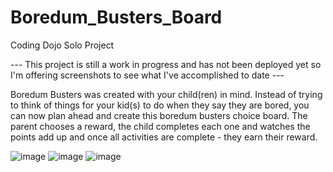 # Boredum_Busters_Board
Coding Dojo Solo Project

--- This project is still a work in progress and has not been deployed yet so I'm offering screenshots to see what I've accomplished to date ---

Boredum Busters was created with your child(ren) in mind.  Instead of trying to think of things for your kid(s) to do when they say they are bored, you can now plan ahead and create this boredum busters choice board. The parent chooses a reward, the child completes each one and watches the points add up and once all activities are complete - they earn their reward.

![image](https://user-images.githubusercontent.com/53132050/88430366-f61f9780-cdbd-11ea-908a-981c012d94a8.png)
![image](https://user-images.githubusercontent.com/53132050/88430528-35e67f00-cdbe-11ea-8b00-e0b4a52dbaae.png)
![image](https://user-images.githubusercontent.com/53132050/88430556-439c0480-cdbe-11ea-99be-696a3bc6e1e7.png)
